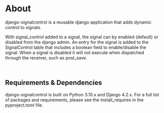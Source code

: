 # About

django-signalcontrol is a reusable django application that adds dynamic control to signals.

With signal_control added to a signal, the signal can by enabled (default) or disabled from the django admin. An entry for the signal is added to the SignalControl table that includes a boolean field to enable/disable the signal. When a signal is disabled it will not execute when dispatched through the receiver, such as post_save.

<br/>

## Requirements & Dependencies

django-signalcontrol is built on Python 3.10.x and Django 4.2.x. For a full list of packages and requirements, please
see the install_requires in the pyproject.toml file.

<br/>
